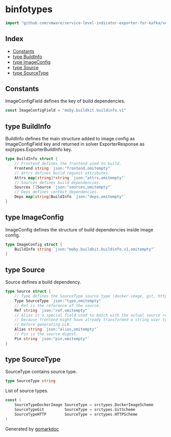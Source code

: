 <!-- Code generated by gomarkdoc. DO NOT EDIT -->

# binfotypes

```go
import "github.com/vmware/service-level-indicator-exporter-for-kafka/vendor/github.com/moby/buildkit/util/buildinfo/types"
```

## Index

- [Constants](<#constants>)
- [type BuildInfo](<#type-buildinfo>)
- [type ImageConfig](<#type-imageconfig>)
- [type Source](<#type-source>)
- [type SourceType](<#type-sourcetype>)


## Constants

ImageConfigField defines the key of build dependencies.

```go
const ImageConfigField = "moby.buildkit.buildinfo.v1"
```

## type BuildInfo

BuildInfo defines the main structure added to image config as ImageConfigField key and returned in solver ExporterResponse as exptypes.ExporterBuildInfo key.

```go
type BuildInfo struct {
    // Frontend defines the frontend used to build.
    Frontend string `json:"frontend,omitempty"`
    // Attrs defines build request attributes.
    Attrs map[string]*string `json:"attrs,omitempty"`
    // Sources defines build dependencies.
    Sources []Source `json:"sources,omitempty"`
    // Deps defines context dependencies.
    Deps map[string]BuildInfo `json:"deps,omitempty"`
}
```

## type ImageConfig

ImageConfig defines the structure of build dependencies inside image config.

```go
type ImageConfig struct {
    BuildInfo string `json:"moby.buildkit.buildinfo.v1,omitempty"`
}
```

## type Source

Source defines a build dependency.

```go
type Source struct {
    // Type defines the SourceType source type (docker-image, git, http).
    Type SourceType `json:"type,omitempty"`
    // Ref is the reference of the source.
    Ref string `json:"ref,omitempty"`
    // Alias is a special field used to match with the actual source ref
    // because frontend might have already transformed a string user typed
    // before generating LLB.
    Alias string `json:"alias,omitempty"`
    // Pin is the source digest.
    Pin string `json:"pin,omitempty"`
}
```

## type SourceType

SourceType contains source type.

```go
type SourceType string
```

List of source types.

```go
const (
    SourceTypeDockerImage SourceType = srctypes.DockerImageScheme
    SourceTypeGit         SourceType = srctypes.GitScheme
    SourceTypeHTTP        SourceType = srctypes.HTTPScheme
)
```



Generated by [gomarkdoc](<https://github.com/princjef/gomarkdoc>)
